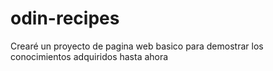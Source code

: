 # odin-recipes

Crearé un proyecto de pagina web basico para demostrar los conocimientos adquiridos hasta ahora
